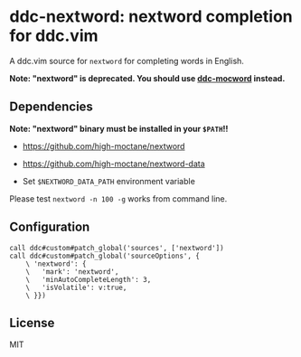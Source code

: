 # ddc-nextword: nextword completion for ddc.vim

A ddc.vim source for `nextword` for completing words in English.

**Note: "nextword" is deprecated.  You should use
[ddc-mocword](https://github.com/Shougo/ddc-mocword) instead.**


## Dependencies

**Note: "nextword" binary must be installed in your `$PATH`!!**

* https://github.com/high-moctane/nextword

* https://github.com/high-moctane/nextword-data

* Set `$NEXTWORD_DATA_PATH` environment variable

Please test `nextword -n 100 -g` works from command line.


## Configuration

```vim
call ddc#custom#patch_global('sources', ['nextword'])
call ddc#custom#patch_global('sourceOptions', {
    \ 'nextword': {
    \   'mark': 'nextword',
    \   'minAutoCompleteLength': 3,
    \   'isVolatile': v:true,
    \ }})
```


## License

MIT
